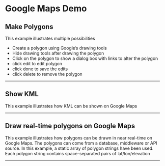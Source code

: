 Google Maps Demo
================

Make Polygons
-------------
This example illustrates multiple possibilities

- Create a polygon using Google’s drawing tools
- Hide drawing tools after drawing the polygon
- Click on the polygon to show a dialog box with links to alter the polygon
 - click edit to edit polygon
 - click done to save the edits
 - click delete to remove the polygon

---

Show KML
-------------
This example illustrates how KML can be shown on Google Maps

---

Draw real-time polygons on Google Maps
-------------
This example illustrates how polygons can be drawn in near real-time on Google
Maps. The polygons can come from a database, middleware or API source. In this
example, a static array of polygon strings have been used. Each polygon string
contains space-separated pairs of lat/lon/elevation

---